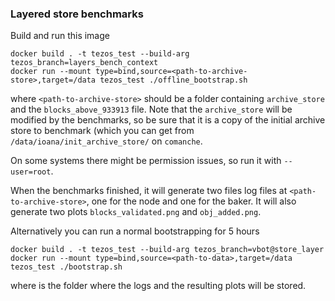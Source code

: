 ### Layered store benchmarks

Build and run this image

```
docker build . -t tezos_test --build-arg tezos_branch=layers_bench_context
docker run --mount type=bind,source=<path-to-archive-store>,target=/data tezos_test ./offline_bootstrap.sh
```

where `<path-to-archive-store>` should be a folder containing `archive_store` and the `blocks_above_933913` file. Note that the `archive_store` will be modified by the benchmarks, so be sure that it is a copy of the initial archive store to benchmark (which you can get from `/data/ioana/init_archive_store/` on `comanche`.

On some systems there might be permission issues, so run it with `--user=root`.

When the benchmarks finished, it will generate two files log files at `<path-to-archive-store>`, one for the node and one for the baker. It will also generate two plots `blocks_validated.png` and `obj_added.png`.

Alternatively you can run a normal bootstrapping for 5 hours
```
docker build . -t tezos_test --build-arg tezos_branch=vbot@store_layer
docker run --mount type=bind,source=<path-to-data>,target=/data tezos_test ./bootstrap.sh
```
where <path-to-data> is the folder where the logs and the resulting plots will be stored.



